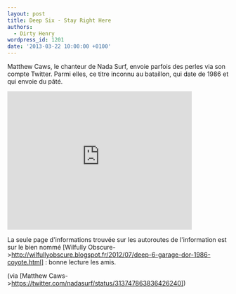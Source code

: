 ```yaml
---
layout: post
title: Deep Six - Stay Right Here
authors:
  - Dirty Henry
wordpress_id: 1201
date: '2013-03-22 10:00:00 +0100'
---
```

Matthew Caws, le chanteur de Nada Surf, envoie parfois des perles via son compte Twitter. Parmi elles, ce titre inconnu au bataillon, qui date de 1986 et qui envoie du pâté.

<iframe width="420" height="315" src="http://www.youtube.com/embed/pbni7SkQwoo" frameborder="0" allowfullscreen></iframe>

La seule page d'informations trouvée sur les autoroutes de l'information est sur le bien nommé [Wilfully Obscure->http://wilfullyobscure.blogspot.fr/2012/07/deep-6-garage-dor-1986-coyote.html] : bonne lecture les amis.

(via [Matthew Caws->https://twitter.com/nadasurf/status/313747863836426240])
